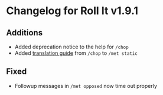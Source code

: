 # Changelog for Roll It v1.9.1

## Additions

* Added deprecation notice to the help for `/chop`
* Added [translation guide](http://localhost:3000/#/systems/met?id=migrating-to-met-static) from `/chop` to `/met static`

## Fixed

* Followup messages in `/met opposed` now time out properly
